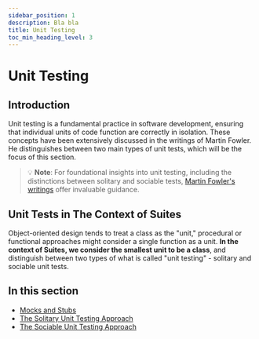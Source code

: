 ```yaml
---
sidebar_position: 1
description: Bla bla
title: Unit Testing
toc_min_heading_level: 3
---
```


# Unit Testing

## Introduction

Unit testing is a fundamental practice in software development, ensuring that individual units of code function are
correctly in isolation. These concepts have been extensively discussed in the writings of Martin Fowler. He
distinguishes between two main types of unit tests, which will be the focus of this section.

> :bulb: **Note**: For foundational insights into unit testing, including the distinctions between solitary and sociable
> tests, [Martin Fowler's writings](https://martinfowler.com/bliki/UnitTest.html) offer invaluable guidance.

## Unit Tests in The Context of Suites

Object-oriented design tends to treat a class as the "unit," procedural or functional approaches might consider a single
function as a unit. **In the context of Suites, we consider the smallest unit to be a class**, and distinguish between
two types of what is called "unit testing" - solitary and sociable unit tests.

## In this section
- [Mocks and Stubs](/docs/unit-tests/mocks-and-stubs)
- [The Solitary Unit Testing Approach](/docs/unit-tests/solitary-unit-test)
- [The Sociable Unit Testing Approach](/docs/unit-tests/sociable-unit-test)


